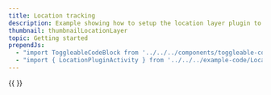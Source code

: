 ```yaml
---
title: Location tracking
description: Example showing how to setup the location layer plugin to indicate the users current location on the map
thumbnail: thumbnailLocationLayer
topic: Getting started
prependJs:
  - "import ToggleableCodeBlock from '../../../components/toggleable-code-block'"
  - "import { LocationPluginActivity } from '../../../example-code/LocationPluginActivity.js'"
---
```


<!-- Any notes about this example would go here.  -->

{{
  <ToggleableCodeBlock 
    codeSnippet={LocationPluginActivity}
  />
}}
